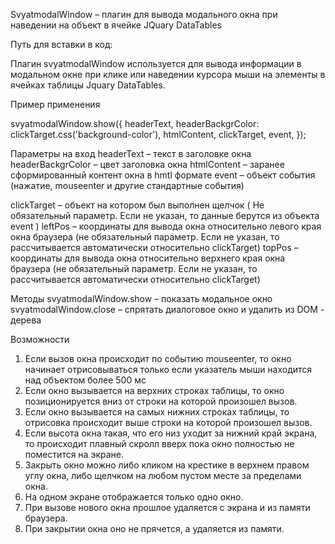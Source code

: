 SvyatmodalWindow – плагин для вывода модального окна при наведении на объект в ячейке JQuary DataTables

Путь для вставки в код:
<script src="./svyatModalWindow.js"></script>

<link rel="stylesheet" href="./svyatModalWindow.css">


Плагин svyatmodalWindow используется для вывода информации в модальном окне при клике или наведении курсора мыши на элементы в ячейках таблицы Jquary DataTables.

Пример применения

svyatmodalWindow.show({
headerText,
headerBackgrColor: clickTarget.css('background-color'),
htmlContent,
clickTarget,
event,
});

Параметры на вход
headerText – текст в заголовке окна
headerBackgrColor – цвет заголовка окна
htmlContent – заранее сформированный контент окна в hmtl формате
event – объект события (нажатие, mouseenter и другие стандартные события)

clickTarget – объект на котором был выполнен щелчок ( Не обязательный параметр. Если не указан, то данные берутся из объекта event )
leftPos – координаты для вывода окна относительно левого края окна браузера (не обязательный параметр. Если не указан, то рассчитывается автоматически относительно clickTarget)
topPos – координаты для вывода окна относительно верхнего края окна браузера (не обязательный параметр. Если не указан, то рассчитывается автоматически относительно clickTarget)

Методы
svyatmodalWindow.show – показать модальное окно
svyatmodalWindow.close – спрятать диалоговое окно и удалить из DOM - дерева

Возможности
1. Если вызов окна происходит по событию mouseenter, то окно начинает отрисовываться только если указатель мыши находится над объектом более 500 мс
2. Если окно вызывается на верхних строках таблицы, то окно позиционируется вниз от строки на которой произошел вызов.
3. Если окно вызывается на самых нижних строках таблицы, то отрисовка происходит выше строки на которой произошел вызов.
4. Если высота окна такая, что его низ уходит за нижний край экрана, то происходит плавный скролл вверх пока окно полностью не поместится на экране.
6. Закрыть окно можно либо кликом на крестике в верхнем правом углу окна, либо щелчком на любом пустом месте за пределами окна.
7. На одном экране отображается только одно окно.
8. При вызове нового окна прошлое удаляется с экрана и из памяти браузера.
9. При закрытии окна оно не прячется, а удаляется из памяти.

